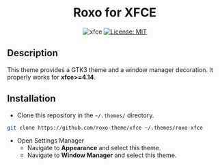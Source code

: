 <div align="center">

# Roxo for XFCE

![xfce](https://img.shields.io/static/v1?message=>=4.14&logo=xfce&color=61a2be&label=xfce)
[![License: MIT](https://img.shields.io/badge/License-MIT-97ca39.svg)](https://opensource.org/licenses/MIT)

</div>

## Description

This theme provides a GTK3 theme and a window manager decoration. It properly works for **xfce>=4.14**.

## Installation

- Clone this repository in the `~/.themes/` directory.

```sh
git clone https://github.com/roxo-theme/xfce ~/.themes/roxo-xfce
```

- Open Settings Manager
    - Navigate to **Appearance** and select this theme.
    - Navigate to **Window Manager** and select this theme.

